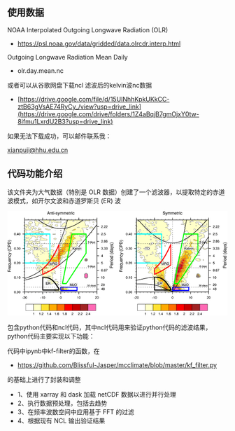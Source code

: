 ## 使用数据

NOAA Interpolated Outgoing Longwave Radiation (OLR)
- https://psl.noaa.gov/data/gridded/data.olrcdr.interp.html

Outgoing Longwave Radiation	Mean	Daily
- olr.day.mean.nc


或者可以从谷歌网盘下载ncl 滤波后的kelvin波nc数据

- [https://drive.google.com/file/d/15UINhhKpkUKkCC-ztB63gVsAE74RyCy_/view?usp=drive_link](https://drive.google.com/drive/folders/1Z4aBqjB7gmOjxY0tw-8ifmu1LxrdU2B3?usp=drive_link)

如果无法下载成功，可以邮件联系我：

xianpuji@hhu.edu.cn

## 代码功能介绍

该文件夹为大气数据（特别是 OLR 数据）创建了一个滤波器，以提取特定的赤道波模式，如开尔文波和赤道罗斯贝 (ER) 波

![spectra](./image001.png)


包含python代码和ncl代码，其中ncl代码用来验证python代码的滤波结果，python代码主要实现以下功能：

代码中ipynb中kf-filter的函数，在

- https://github.com/Blissful-Jasper/mcclimate/blob/master/kf_filter.py

的基础上进行了封装和调整

- 1、使用 xarray 和 dask 加载 netCDF 数据以进行并行处理
- 2、执行数据预处理，包括去趋势
- 3、在频率波数空间中应用基于 FFT 的过滤
- 4、根据现有 NCL 输出验证结果
